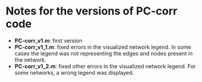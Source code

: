 # Notes for the versions of PC-corr code
- **PC-corr_v1.m**: first version
- **PC-corr_v1_1.m**: fixed errors in the visualized network legend. In some cases the legend was not representing the edges and nodes present in the network.
- **PC-corr_v1_2.m**: fixed other errors in the visualized network legend. For some networks, a wrong legend was displayed.


